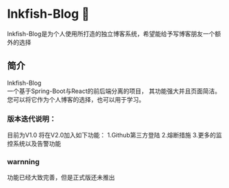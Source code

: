 # Inkfish-Blog 🦑
Inkfish-Blog是为个人使用所打造的独立博客系统，希望能给予写博客朋友一个额外的选择
## 简介
Inkfish-Blog \
一个基于Spring-Boot与React的前后端分离的项目，
其功能强大并且页面简洁。 \
您可以将它作为个人博客的选择，也可以用于学习。

### 版本迭代说明：
目前为V1.0
将在V2.0加入如下功能：
1.Github第三方登陆
2.熔断措施
3.更多的监控系统以及告警功能


### warnning
功能已经大致完善，但是正式版还未推出


